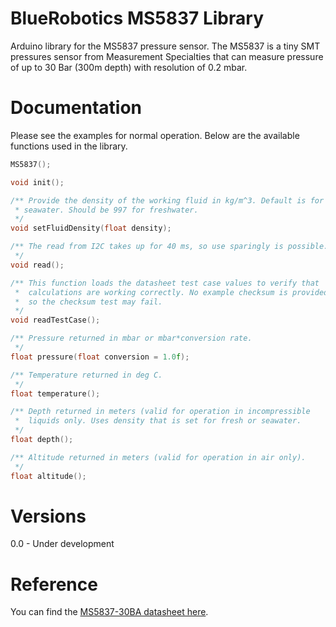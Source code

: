 # BlueRobotics MS5837 Library

Arduino library for the MS5837 pressure sensor. The MS5837 is a tiny SMT pressures sensor from Measurement Specialties that can measure pressure of up to 30 Bar (300m depth) with resolution of 0.2 mbar.

# Documentation

Please see the examples for normal operation. Below are the available functions used in the library.

``` cpp
MS5837();

void init();

/** Provide the density of the working fluid in kg/m^3. Default is for 
 * seawater. Should be 997 for freshwater.
 */
void setFluidDensity(float density);

/** The read from I2C takes up for 40 ms, so use sparingly is possible.
 */
void read();

/** This function loads the datasheet test case values to verify that
 *  calculations are working correctly. No example checksum is provided
 *  so the checksum test may fail.
 */
void readTestCase();

/** Pressure returned in mbar or mbar*conversion rate.
 */
float pressure(float conversion = 1.0f);

/** Temperature returned in deg C.
 */
float temperature();

/** Depth returned in meters (valid for operation in incompressible
 *  liquids only. Uses density that is set for fresh or seawater.
 */
float depth();

/** Altitude returned in meters (valid for operation in air only).
 */
float altitude();

```

# Versions

0.0 - Under development

# Reference

You can find the [MS5837-30BA datasheet here](http://www.mouser.com/ds/2/418/MS5837-30BA-736494.pdf).
